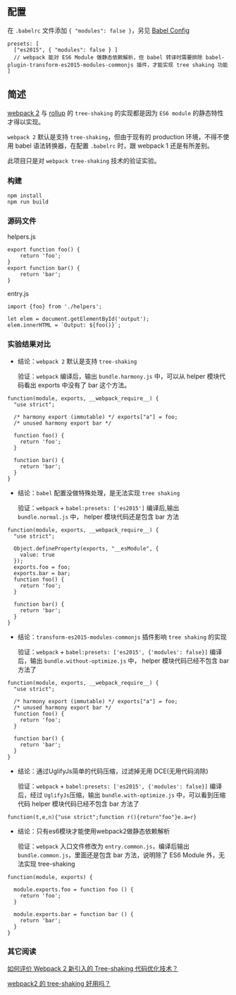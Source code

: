 ## 配置
在 `.babelrc` 文件添加 `{ "modules": false }`，另见 [Babel Config](https://webpack.js.org/guides/hmr-react/#babel-config)

```
presets: [
  ["es2015", { "modules": false } ]
  // webpack 能对 ES6 Module 做静态依赖解析，但 babel 转译时需要排除 babel-plugin-transform-es2015-modules-commonjs 插件，才能实现 tree shaking 功能
]
```

## 简述

[webpack 2](https://webpack.js.org) 与 [rollup](http://rollupjs.org/) 的 `tree-shaking` 的实现都是因为 `ES6 module` 的静态特性才得以实现。

`webpack 2` 默认是支持 `tree-shaking`，但由于现有的 production 环境，不得不使用 babel 语法转换器，在配置 `.babelrc` 时，跟 webpack 1 还是有所差别。

此项目只是对 `webpack tree-shaking` 技术的验证实验。

### 构建

```
npm install
npm run build
```

### 源码文件
helpers.js

```
export function foo() {
    return 'foo';
}
export function bar() {
    return 'bar';
}
```

entry.js

```
import {foo} from './helpers';

let elem = document.getElementById('output');
elem.innerHTML = `Output: ${foo()}`;
```

### 实验结果对比
- 结论：`webpack 2` 默认是支持 `tree-shaking`

  验证：`webpack` 编译后，输出 `bundle.harmony.js` 中，可以从 helper 模块代码看出 exports 中没有了 bar 这个方法。

```
function(module, exports, __webpack_require__) {
  "use strict";

  /* harmony export (immutable) */ exports["a"] = foo;
  /* unused harmony export bar */

  function foo() {
    return 'foo';
  }

  function bar() {
    return 'bar';
  }
}
```

- 结论：`babel` 配置没做特殊处理，是无法实现 `tree shaking`

  验证：`webpack` + `babel:presets: ['es2015']` 编译后,输出 `bundle.normal.js` 中， helper 模块代码还是包含 bar 方法

```
function(module, exports, __webpack_require__) {
  "use strict";

  Object.defineProperty(exports, "__esModule", {
    value: true
  });
  exports.foo = foo;
  exports.bar = bar;
  function foo() {
    return 'foo';
  }

  function bar() {
    return 'bar';
  }
}
```

- 结论：`transform-es2015-modules-commonjs` 插件影响 `tree shaking` 的实现

  验证：`webpack` + `babel:presets: ['es2015', {'modules': false}]` 编译后，输出 `bundle.without-optimize.js` 中， helper 模块代码已经不包含 bar 方法了

```
function(module, exports, __webpack_require__) {
  "use strict";

  /* harmony export (immutable) */ exports["a"] = foo;
  /* unused harmony export bar */
  function foo() {
    return 'foo';
  }

  function bar() {
    return 'bar';
  }
}
```

- 结论：通过UglifyJs简单的代码压缩，过滤掉无用 DCE(无用代码消除)

  验证：`webpack` + `babel:presets: ['es2015', {'modules': false}]` 编译后，经过 `UglifyJs`压缩，输出 `bundle.with-optimize.js` 中，可以看到压缩代码 helper 模块代码已经不包含 bar 方法了

```
function(t,e,n){"use strict";function r(){return"foo"}e.a=r}
```

- 结论：只有es6模块才能使用webpack2做静态依赖解析

  验证：`webpack` 入口文件修改为 `entry.common.js`，编译后输出  `bundle.common.js`，里面还是包含 bar 方法，说明除了 ES6 Module 外，无法实现 tree-shaking

```
function(module, exports) {

  module.exports.foo = function foo () {
    return 'foo';
  }

  module.exports.bar = function bar () {
    return 'bar';
  }
}
```

### 其它阅读

[如何评价 Webpack 2 新引入的 Tree-shaking 代码优化技术？](https://www.zhihu.com/question/41922432)

[webpack2 的 tree-shaking 好用吗？](http://imweb.io/topic/58666d57b3ce6d8e3f9f99b0)
